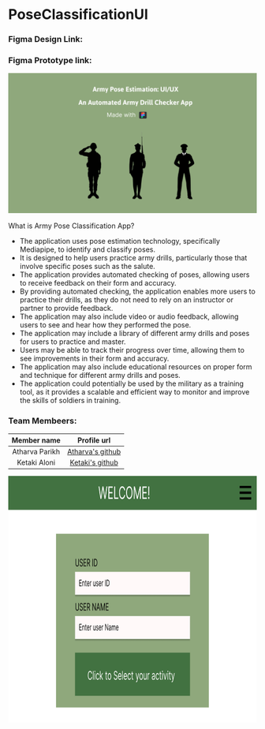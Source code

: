 # PoseClassificationUI

### Figma Design Link:
### Figma Prototype link: 

<img src = "https://github.com/JainShreya26/PoseClassificationUI/blob/main/UI-designs/TV%20-%2010.png" />
 
What is Army Pose Classification App? 

* The application uses pose estimation technology, specifically Mediapipe, to identify and classify poses.
* It is designed to help users practice army drills, particularly those that involve specific poses such as the salute.
* The application provides automated checking of poses, allowing users to receive feedback on their form and accuracy.
* By providing automated checking, the application enables more users to practice their drills, as they do not need to rely on an instructor or partner to provide feedback.
* The application may also include video or audio feedback, allowing users to see and hear how they performed the pose.
* The application may include a library of different army drills and poses for users to practice and master.
* Users may be able to track their progress over time, allowing them to see improvements in their form and accuracy.
* The application may also include educational resources on proper form and technique for different army drills and poses.
* The application could potentially be used by the military as a training tool, as it provides a scalable and efficient way to monitor and improve the skills of soldiers in training.

### Team Membeers: 
| Member name | Profile url |
| :---: | :---: |
| Atharva Parikh | [Atharva's github](https://github.com/aaparikh) |
| Ketaki Aloni | [Ketaki's github](https://github.com/ketaaaki) |

<img src = "https://github.com/JainShreya26/PoseClassificationUI/blob/main/UI-designs/TV%20-%201.png" width ="900" height="500"/>
